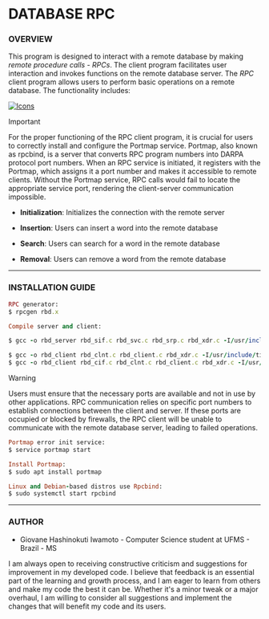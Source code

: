 # DATABASE RPC

### **OVERVIEW**

This program is designed to interact with a remote database by making _remote procedure calls_ - _RPCs_. The client program facilitates user interaction and invokes functions on the remote database server. The _RPC_ client program allows users to perform basic operations on a remote database. The functionality includes:

[![Icons](https://skillicons.dev/icons?i=c,powershell,vscode&theme=dark)](https://skillicons.dev)

> [!IMPORTANT]
> For the proper functioning of the RPC client program, it is crucial for users to correctly install and configure the Portmap service. Portmap, also known as rpcbind, is a server that converts RPC program numbers into DARPA protocol port numbers. When an RPC service is initiated, it registers with the Portmap, which assigns it a port number and makes it accessible to remote clients. Without the Portmap service, RPC calls would fail to locate the appropriate service port, rendering the client-server communication impossible.

- **Initialization**: Initializes the connection with the remote server

- **Insertion**: Users can insert a word into the remote database

- **Search**: Users can search for a word in the remote database

- **Removal**: Users can remove a word from the remote database

---

### **INSTALLATION GUIDE**

```ruby
RPC generator:
$ rpcgen rbd.x
```

```ruby
Compile server and client:

$ gcc -o rbd_server rbd_sif.c rbd_svc.c rbd_srp.c rbd_xdr.c -I/usr/include/tirpc -ltirpc

$ gcc -o rbd_client rbd_clnt.c rbd_client.c rbd_xdr.c -I/usr/include/tirpc -ltirpc
$ gcc -o rbd_client rbd_cif.c rbd_clnt.c rbd_client.c rbd_xdr.c -I/usr/include/tirpc -ltirpc -fcommon
```

> [!WARNING]
> Users must ensure that the necessary ports are available and not in use by other applications. RPC communication relies on specific port numbers to establish connections between the client and server. If these ports are occupied or blocked by firewalls, the RPC client will be unable to communicate with the remote database server, leading to failed operations.

```ruby
Portmap error init service:
$ service portmap start

Install Portmap:
$ sudo apt install portmap

Linux and Debian-based distros use Rpcbind:
$ sudo systemctl start rpcbind
```

---

### **AUTHOR**

- Giovane Hashinokuti Iwamoto - Computer Science student at UFMS - Brazil - MS

I am always open to receiving constructive criticism and suggestions for improvement in my developed code. I believe that feedback is an essential part of the learning and growth process, and I am eager to learn from others and make my code the best it can be. Whether it's a minor tweak or a major overhaul, I am willing to consider all suggestions and implement the changes that will benefit my code and its users.
